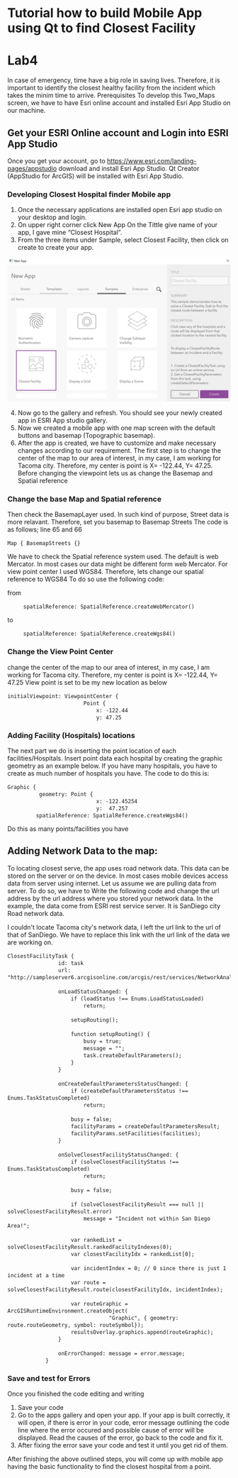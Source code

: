 # Tutorial how to build Mobile App using Qt to find Closest Facility
# Lab4 

In case of emergency, time have a big role in saving lives. Therefore, it is important to identify the closest healthy facility from the incident which takes the minim time to arrive. Prerequisites To develop this Two_Maps screen, we have to have Esri online account and installed Esri App Studio on our machine. 

## Get your ESRI Online account and Login into ESRI App Studio

Once you get your account, go to https://www.esri.com/landing-pages/appstudio download and install Esri App Studio. Qt Creator (AppStudio for ArcGIS) will be installed with Esri App Studio. 

### Developing Closest Hospital finder Mobile app

1. Once the necessary applications are installed open Esri app studio on your desktop and login.
2. On upper right corner click New App On the Tittle give name of your app, I gave mine “Closest Hospital”. 
3. From the three items under Sample, select Closest Facility, then click on create to create your app. 

![image:new app dialog complete](screenshots/facility.PNG)

4. Now go to the gallery and refresh. You should see your newly created app in ESRI App studio gallery. 
5. Now we created a mobile app with one map screen with the default buttons and basemap (Topographic basemap).
6. After the app is created, we have to customize and make necessary changes according to our requirement.
The first step is to change the center of the map to our area of interest, in my case, I am working for Tacoma city. Therefore, my center is point is X= -122.44, Y= 47.25.
Before changing the viewpoint lets us as change the Basemap and Spatial reference

### Change the base Map and Spatial reference
Then check the BasemapLayer used. In such kind of purpose, Street data is more relavant. Therefore, set you basemap to Basemap Streets
The code is as follows; line 65 and 66

```
Map { BasemapStreets {}

```
We have to check the Spatial reference system used.  The default is web Mercator. In most cases our data might be different form web Mercator. For view point center I used WGS84. Therefore, lets change our spatial reference to WGS84
To do so use the following code: 

from
```
     spatialReference: SpatialReference.createWebMercator()
```
to
```
     spatialReference: SpatialReference.createWgs84()
```
### Change the View Point Center
change the center of the map to our area of interest, in my case, I am working for Tacoma city. Therefore, my center is point is 
X= -122.44, 
Y= 47.25
View point is set to be my new location as below

```
initialViewpoint: ViewpointCenter {
                        Point {
                            x: -122.44
                            y: 47.25
```
### Adding Facility (Hospitals) locations
The next part we do is inserting the point location of each facilities/Hospitals.
Insert point data each hospital by creating the graphic geometry as an example below. 
If you have many hospitals, you have to create as much number of hospitals you have.
The code to do this is: 
```
Graphic {
          geometry: Point {
                            x: -122.45254
                            y:  47.257
         spatialReference: SpatialReference.createWgs84()
```
Do this as many points/facilities you have

## Adding Network Data to the map:

To locating closest serve, the app uses road network data. This data can be stored on the server or on the device. In most cases mobile devices access data from server using internet. Let us assume we are pulling data from server. To do so, we have to 
Write the following code and change the url address by the url address where you stored your network data. In the example, the data come from ESRI rest service server. It is SanDiego city Road network data. 

I couldn't locate Tacoma city's network data,  I left the url link to the url of that of SanDiego. We have to replace this link with the url link of the data we are working on. 

```
ClosestFacilityTask {
                id: task
                url: "http://sampleserver6.arcgisonline.com/arcgis/rest/services/NetworkAnalysis/SanDiego/NAServer/ClosestFacility"

                onLoadStatusChanged: {
                    if (loadStatus !== Enums.LoadStatusLoaded)
                        return;

                    setupRouting();

                    function setupRouting() {
                        busy = true;
                        message = "";
                        task.createDefaultParameters();
                    }
                }

                onCreateDefaultParametersStatusChanged: {
                    if (createDefaultParametersStatus !== Enums.TaskStatusCompleted)
                        return;

                    busy = false;
                    facilityParams = createDefaultParametersResult;
                    facilityParams.setFacilities(facilities);
                }

                onSolveClosestFacilityStatusChanged: {
                    if (solveClosestFacilityStatus !== Enums.TaskStatusCompleted)
                        return;

                    busy = false;

                    if (solveClosestFacilityResult === null || solveClosestFacilityResult.error)
                        message = "Incident not within San Diego Area!";

                    var rankedList = solveClosestFacilityResult.rankedFacilityIndexes(0);
                    var closestFacilityIdx = rankedList[0];

                    var incidentIndex = 0; // 0 since there is just 1 incident at a time
                    var route = solveClosestFacilityResult.route(closestFacilityIdx, incidentIndex);

                    var routeGraphic = ArcGISRuntimeEnvironment.createObject(
                                "Graphic", { geometry: route.routeGeometry, symbol: routeSymbol});
                    resultsOverlay.graphics.append(routeGraphic);
                }

                onErrorChanged: message = error.message;
            }
```
### Save and test for Errors
Once you finished the code editing and writing
1. Save your code
2. Go to the apps gallery and open your app. If your app is built correctly, it will open, if there is error in your code, error message outlining the code line where the error occured and possible cause of error will be displayed. Read the causes of the error, go back to the code and fix it.
3. After fixing the error save your code and test it until you get rid of them. 

After finishing the above outlined steps, you will come up with mobile app having the basic functionality to find the closest hospital from a point. 


